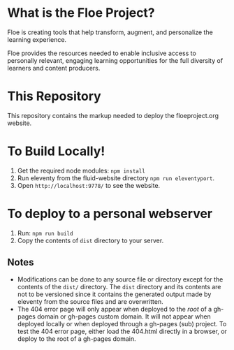 # What is the Floe Project?

Floe is creating tools that help transform, augment, and personalize the learning experience.

Floe provides the resources needed to enable inclusive access to personally relevant, engaging learning opportunities
for the full diversity of learners and content producers.

# This Repository

This repository contains the markup needed to deploy the floeproject.org website.

# To Build Locally!

1. Get the required node modules: `npm install`
2. Run eleventy from the fluid-website directory `npm run eleventyport`.
3. Open `http://localhost:9778/` to see the website.

# To deploy to a personal webserver

1. Run: `npm run build`
2. Copy the contents of `dist` directory to your server.

## Notes

- Modifications can be done to any source file or directory except for the contents of the `dist/` directory. The `dist`
  directory and its contents are not to be versioned since it contains the generated output made by eleventy from the
  source files and are overwritten.
- The 404 error page will only appear when deployed to the *root* of a gh-pages domain or gh-pages custom domain. It
  will not appear when deployed locally or when deployed through a gh-pages (sub) project. To test the 404 error page,
  either load the 404.html directly in a browser, or deploy to the root of a gh-pages domain.
